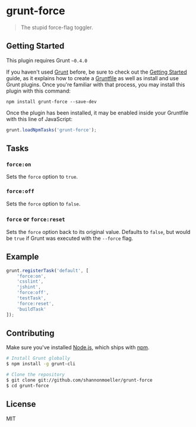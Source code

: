 # grunt-force

> The stupid force-flag toggler.

## Getting Started

This plugin requires Grunt `~0.4.0`

If you haven't used [Grunt](http://gruntjs.com/) before, be sure to check out the [Getting Started](http://gruntjs.com/getting-started) guide, as it explains how to create a [Gruntfile](http://gruntjs.com/sample-gruntfile) as well as install and use Grunt plugins. Once you're familiar with that process, you may install this plugin with this command:

```shell
npm install grunt-force --save-dev
```

Once the plugin has been installed, it may be enabled inside your Gruntfile with this line of JavaScript:

```js
grunt.loadNpmTasks('grunt-force');
```

## Tasks

### `force:on`

Sets the `force` option to `true`.

### `force:off`

Sets the `force` option to `false`.

### `force` or `force:reset`

Sets the `force` option back to its original value. Defaults to `false`, but would be `true` if Grunt was executed with the `--force` flag.

## Example

```js
grunt.registerTask('default', [
    'force:on',
    'csslint',
    'jshint',
    'force:off',
    'testTask',
    'force:reset',
    'buildTask'
]);
```

## Contributing

Make sure you've installed [Node.js](http://nodejs.org), which ships with [npm](http://npmjs.org).

```sh
# Install Grunt globally
$ npm install -g grunt-cli

# Clone the repository
$ git clone git://github.com/shannonmoeller/grunt-force
$ cd grunt-force
```

## License

MIT
